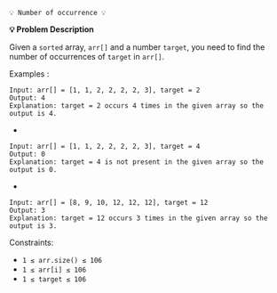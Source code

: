 
    💡 Number of occurrence 💡

**💡 Problem Description**

Given a `sorted` array, `arr[]` and a number `target`, you need to find the number of occurrences of `target` in `arr[]`. 

Examples :

    Input: arr[] = [1, 1, 2, 2, 2, 2, 3], target = 2
    Output: 4
    Explanation: target = 2 occurs 4 times in the given array so the output is 4.
- 

    Input: arr[] = [1, 1, 2, 2, 2, 2, 3], target = 4
    Output: 0
    Explanation: target = 4 is not present in the given array so the output is 0.
- 

    Input: arr[] = [8, 9, 10, 12, 12, 12], target = 12
    Output: 3
    Explanation: target = 12 occurs 3 times in the given array so the output is 3.
Constraints:
- `1 ≤ arr.size() ≤ 106`
- `1 ≤ arr[i] ≤ 106`
- `1 ≤ target ≤ 106`

